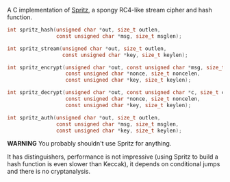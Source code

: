 
A C implementation of [Spritz](http://people.csail.mit.edu/rivest/pubs/RS14.pdf),
a spongy RC4-like stream cipher and hash function.

```c
int spritz_hash(unsigned char *out, size_t outlen,
                const unsigned char *msg, size_t msglen);

int spritz_stream(unsigned char *out, size_t outlen,
                  const unsigned char *key, size_t keylen);

int spritz_encrypt(unsigned char *out, const unsigned char *msg, size_t msglen,
                   const unsigned char *nonce, size_t noncelen,
                   const unsigned char *key, size_t keylen);

int spritz_decrypt(unsigned char *out, const unsigned char *c, size_t clen,
                   const unsigned char *nonce, size_t noncelen,
                   const unsigned char *key, size_t keylen);

int spritz_auth(unsigned char *out, size_t outlen,
                const unsigned char *msg, size_t msglen,
                const unsigned char *key, size_t keylen);
```

**WARNING** You probably shouldn't use Spritz for anything.

It has distinguishers, performance is not impressive (using Spritz to
build a hash function is even slower than Keccak), it depends on
conditional jumps and there is no cryptanalysis.
